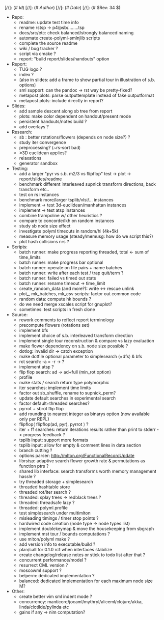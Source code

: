 
[//]: (# $Id$)
[//]: (# $Author$)
[//]: (# $Date$)
[//]: (# $Rev: 34 $)

* Repo:
    - readme: update test time info
    - rename rstsp -> p4/psb/........tsp
    - docs/src/etc: check balanced/strongly balanced naming
    - automate create-polyml-smlnjlib scripts
    - complete the source readme
    - wiki / bug tracker ?
    - script via cmake ?
    - report: "build report/slides/handouts" option
* Report:
    - TUG logo ?
    - index ?
    - (also in slides: add a frame to show partial tour in illustration of s.b. options)
    - sml support: can the pandoc -> rst way be pretty-fixed?
    - metapost plots: parse outputtemplate instead of fake outputformat
    - metapost plots: include directly in report?
* Slides:
    - add sample descent along sb tree from report
    - plots: make color dependent on handout/present mode
    - persistent handouts/notes build ?
    - add overlays ?
* Research:
    - sb : better rotations/flowers (depends on node size?) ?
    - study iter convergence
    - preprocessing? (~rs-sort bad)
    - ≥3D euclidean applies?
    - relaxations
    - generator sandbox
* Testing:
    - add a larger "pyr vs s.b. m2/3 vs flipflop" test -> plot -> report/slides/readme
    - benchmark different interleaved supnick transform directions, back transform etc..
    - test on rs instances
    - benchmark more/larger tsplib/vlsi/... instances
    - implement -> test 3d-euclidean/manhattan instances
    - implement -> test atsp instances
    - combine trampoline w/ other heuristics ?
    - compare to concorde/lkh on random instances
    - study sb node size effect
    - investigate polyml timeouts in random/hi (4k+5k)
    - measure memory usage (steady/memusg: how do we script this?)
    - plot hash collisions nrs ?
* Scripts:
    - batch runner: make progress reporting threaded, total <- sum of time_limits
    - batch runner: make progress bar optional
    - batch runner: operate on file pairs + name batches
    - batch runner: write after each test / trap quit/term ?
    - batch runner: failed vs timed out stats
    - batch runner: rename timeout -> time_limit
    - create_random_data (and more?): write <-> rescue unlink
    - plot_, mk_batches, mk_csv scripts: factor out common code
    - random data: compute hk bounds ?
    - do we need merge xscales script for gnuplot?
    - sometimes: test scripts in fresh clone
* Source:
    - rework comments to reflect report terminology
    - precompute flowers (rotations set)
    - implement bfs
    - implement choice of s.b. interleaved transform direction
    - implement single tour reconstruction & compare vs lazy evaluation
    - make flower dependency on s.b. node size possible ?
    - dotlog: invalid dir -> catch exception
    - make dotfile optional parameter to simplesearch (=dfs) & bfs
    - rot search: -a = -r -> ?
    - implement atsp ?
    - flip flop search: ad -> ad+full (min_rot option)
    - profile
    - make stats / search return type polymorphic
    - iter searches: implement time limits
    - factor out sb_shuffle, rename to supnick_perm?
    - update default searches in experimental search
    - factor default+threaded searches?
    - pyrrot + sbrot flip flop
    - add rounding to nearest integer as binarys option (now available only per REPL)
    - flipflop( flipflop(ad, pyr), pyrrot ) ?
    - iter + ff searches: return iterations results rather than print to stderr -> progress feedback ?
    - tsplib input: support more formats
    - tsplib input: allow for empty & comment lines in data section
    - branch cutting ?
    - options parser: http://mlton.org/FunctionalRecordUpdate
    - librstsp: adaptive search flower growth rate & permutations as function ptrs ?
    - shared lib interface: search transforms worth memory management hassle ?
    - try threaded storage + simplesearch
    - threaded hashtable store
    - threaded rot/iter search ?
    - threaded: splay trees -> redblack trees ?
    - threaded: threadsafe lazy ?
    - threaded: polyml.profile
    - test simplesearch under multimlton
    - misleading timings / timer stop points ?
    - hardwired code creation (node type -> node types list)
    - implement doublekeymap & move the housekeeping from sbgraph
    - implement mst tour / bounds computations ?
    - use mlton/polyml make ?
    - add version info to executable/build ?
    - plan/call for 0.1.0 rc1 when interfaces stabilize
    - create changelog/release notes or stick to todo list after that ?
    - concurrent performance/model ?
    - resurrect CML version ?
    - moscowml support ?
    - belperm: dedicated implementation ?
    - balanced: dedicated implementation for each maximum node size M?
* Other:
    - create better vim sml indent mode ?
    - concurrency: manticore/jocaml/mythryl/aliceml/clojure/akka,
                   linda/clotilde/pylinda etc
    - gains if any -> nim computation?
